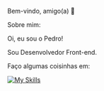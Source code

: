 Bem-vindo, amigo(a) 👋

Sobre mim:

Oi, eu sou o Pedro!

Sou Desenvolvedor Front-end.

Faço algumas coisinhas em:

[![My Skills](https://skillicons.dev/icons?i=html,css,js,react)](https://skillicons.dev)
